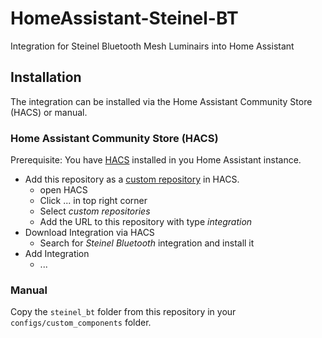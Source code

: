 # HomeAssistant-Steinel-BT
Integration for Steinel Bluetooth Mesh Luminairs into Home Assistant

## Installation

The integration can be installed via the Home Assistant Community Store (HACS) or manual.

### Home Assistant Community Store (HACS)

Prerequisite: You have [HACS](https://hacs.xyz/) installed in you Home Assistant instance.

- Add this repository as a [custom repository](https://hacs.xyz/docs/navigation/stores#add-new-repositories) in HACS.
  - open HACS
  - Click ... in top right corner
  - Select *custom repositories*
  - Add the URL to this repository with type *integration*
- Download Integration via HACS
  - Search for *Steinel Bluetooth* integration and install it
- Add Integration
  - ...

### Manual

Copy the `steinel_bt` folder from this repository in your `configs/custom_components` folder.
